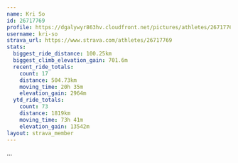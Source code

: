 ```yaml
---
name: Kri So
id: 26717769
profile: https://dgalywyr863hv.cloudfront.net/pictures/athletes/26717769/7761026/13/large.jpg
username: kri-so
strava_url: https://www.strava.com/athletes/26717769
stats:
  biggest_ride_distance: 100.25km
  biggest_climb_elevation_gain: 701.6m
  recent_ride_totals:
    count: 17
    distance: 504.73km
    moving_time: 20h 35m
    elevation_gain: 2964m
  ytd_ride_totals:
    count: 73
    distance: 1819km
    moving_time: 73h 41m
    elevation_gain: 13542m
layout: strava_member
--- 
```

...
